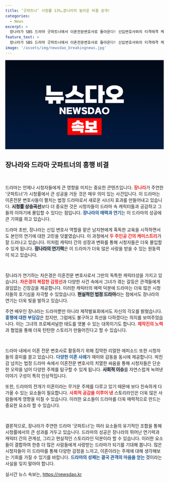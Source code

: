 ```yaml
---
title: ‘굿파트너’ 시청률 13%…장나라의 놀라운 비결 공개!
categories:
  - News
excerpt: >
  장나라가 SBS 드라마 굿파트너에서 이혼전문변호사로 돌아온다! 신입변호사와의 티격태격 케미로 시청률 13.7%를 기록하며 시청률 강자로 부활한 그의 이야기를 들어보세요!
feature_text: >
  장나라가 SBS 드라마 굿파트너에서 이혼전문변호사로 돌아온다! 신입변호사와의 티격태격 케미로 시청률 13.7%를 기록하며 시청률 강자로 부활한 그의 이야기를 들어보세요!
image: '/assets/img/newsdao_breakingnews.jpg'
---
```


<p><img src="/assets/img/newsdao_breakingnews.jpg" alt="koreaapp 속보" /></p>

<h2 data-ke-size="size26">장나라와 드라마 굿파트너의 흥행 비결</h2>

<p data-ke-size="size16">&nbsp;</p>

<p>드라마는 언제나 시청자들에게 큰 영향을 미치는 중요한 콘텐츠입니다. <b><span style="color: #ee2323;">장나라</span></b>가 주연한 ‘굿파트너’가 시청률에서 큰 성공을 거둔 것은 매우 의미 있는 사건입니다. 이 드라마는 이혼전문 변호사들이 펼치는 법정 드라마로서 새로운 시너지 효과를 만들어내고 있습니다. <b><span style="background-color: #21538527;">시청률 상승곡선</span></b>보다 더 중요한 것은 시청자들이 드라마 속 캐릭터들과 공감하고 그들의 이야기에 몰입할 수 있다는 점입니다. <b><span style="color: #1a5490;">장나라의 매력과 연기</span></b>는 이 드라마의 성공에 큰 기여를 하고 있습니다.</p>

<p>드라마 초반, 장나라는 신입 변호사 역할을 맡은 남지현에게 혹독한 교육을 시작하면서도 본인의 연기에 대한 고민을 덧붙였습니다. 이 과정에서 <b><span style="color: #ee2323;">두 주인공 간의 케미스트리</span></b>가 잘 드러나고 있습니다. 이처럼 캐릭터 간의 성장과 변화를 통해 시청자들은 더욱 몰입할 수 있게 됩니다. <b><span style="background-color: #21538527;">장나라의 연기력</span></b>은 이 드라마가 더욱 많은 사랑을 받을 수 있는 원동력이 되고 있습니다.</p>

<p data-ke-size="size16">&nbsp;</p>

<p>장나라가 연기하는 차은경은 이혼전문 변호사로서 그만의 독특한 캐릭터성을 가지고 있습니다. <b><span style="color: #ee2323;">차은경의 복잡한 감정선</span></b>과 다양한 사건 속에서 그녀가 겪는 갈등은 관객들에게 끊임없는 긴장감을 제공합니다. 이러한 캐릭터의 매력 덕분에 드라마는 더욱 많은 시청자들의 호기심을 자극할 수 있었습니다. <b><span style="background-color: #21538527;">현실적인 법정 드라마</span></b>라는 점에서도 장나라의 연기는 더욱 빛을 발하고 있습니다.</p>

<p>주연 배우인 장나라는 드라마뿐만 아니라 제작발표회에서도 자신의 각오를 밝혔습니다. <b><span style="color: #1a5490;">흥행에 대한 부담감</span></b>은 컸지만, 그럼에도 불구하고 최선을 다하겠다는 의지를 보여주었습니다. 이는 그녀의 프로페셔널한 태도를 엿볼 수 있는 대목이기도 합니다. <b><span style="color: #ee2323;">제작진의 노력</span></b>과 협업을 통해 더욱 탄탄한 스토리가 만들어진다고 할 수 있습니다.</p>

<p data-ke-size="size16">&nbsp;</p>

<p>드라마 내에서 이혼 전문 변호사로 활동하기 위해 집약한 리얼한 에피소드 또한 시청자들의 흥미를 끌고 있습니다. <b><span style="color: #1a5490;">다양한 이혼 사례</span></b>가 재미와 감동을 동시에 제공합니다. 박진감 넘치는 법정 드라마 속에서 이혼전문 변호사의 치열한 싸움을 통해 시청자들은 단순한 오락을 넘어 다양한 주제를 탐구할 수 있게 됩니다. <b><span style="background-color: #21538527;">사회적 이슈</span></b>를 자연스럽게 녹여낸 이야기 구성이 특히 인상적입니다.</p>

<p>또한, 드라마의 전개가 이혼이라는 무거운 주제를 다루고 있기 때문에 보다 친숙하게 다가올 수 있는 요소들이 필요합니다. <b><span style="color: #ee2323;">사회적 공감을 이루어 낸</span></b> 스토리라인은 더욱 많은 사람들에게 영향을 미칠 수 있습니다. 이러한 요소들이 드라마를 더욱 매력적으로 만드는 중요한 요소라 할 수 있습니다.</p>

<p data-ke-size="size16">&nbsp;</p>

<p>결론적으로, 장나라가 주연한 드라마 ‘굿파트너’는 여러 요소들의 유기적인 조합을 통해 시청률에서의 큰 성과를 거두고 있습니다. 드라마의 성공은 장나라의 뛰어난 연기력과 캐릭터 간의 관계성, 그리고 현실적인 스토리라인 덕분이라 할 수 있습니다. 이러한 요소들이 결합하여 한층 더 많은 사람들에게 사랑받는 드라마가 되기를 기대해 봅니다. 많은 시청자들이 이 드라마를 통해 다양한 감정을 느끼고, 이혼이라는 주제에 대해 생각해보는 기회를 가질 수 있기를 바랍니다. <b><span style="color: #1a5490;">드라마의 성패는 결국 관객의 마음을 얻는 것</span></b>이라는 사실을 잊지 말아야 합니다.</p>
실시간 뉴스 속보는, <a href="https://newsdao.kr" rel="dofollow">https://newsdao.kr</a>


